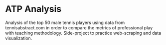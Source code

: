 # ATP Analysis 
Analysis of the top 50 male tennis players using data from tennisabstract.com in order to compare the metrics of professional play with teaching methodology. Side-project to practice web-scraping and data visualization. 


